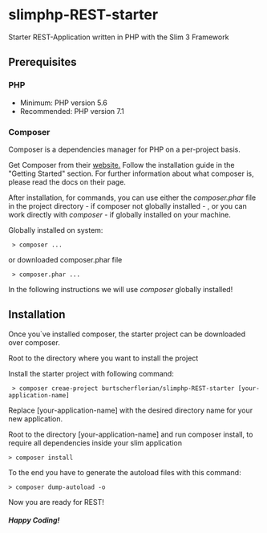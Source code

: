 # slimphp-REST-starter
Starter REST-Application written in PHP with the Slim 3 Framework

## Prerequisites
### PHP
- Minimum: PHP version 5.6
- Recommended: PHP version 7.1

### Composer
Composer is a dependencies manager for PHP on a per-project basis. 

Get Composer from their <a href="https://getcomposer.org/">website.</a> 
Follow the installation guide in the "Getting Started" section. For further information about 
what composer is, please read the docs on their page. 

After installation, for commands, you can use either the <i>composer.phar</i> file in the project directory - if composer not globally installed - , or you
can work directly with <i>composer</i> - if globally installed on your machine. 

Globally installed on system:
```
 > composer ... 
```
or downloaded composer.phar file
```
 > composer.phar ...
```

In the following instructions we will use <i>composer</i> globally installed!

## Installation
Once you`ve installed composer, the starter project can be downloaded over composer.


Root to the directory where you want to install the project

Install the starter project with following command:
   ```
    > composer creae-project burtscherflorian/slimphp-REST-starter [your-application-name]
   ```
   Replace [your-application-name] with the desired directory name for your new application.

Root to the directory [your-application-name] and run composer install, to require all dependencies inside your slim application
```
> composer install
``` 

To the end you have to generate the autoload files with this command:
```
> composer dump-autoload -o
```

Now you are ready for REST!
##### Happy Coding!